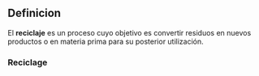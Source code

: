 ## Definicion
El **reciclaje** es un proceso cuyo objetivo es convertir residuos en nuevos productos o en materia prima para su posterior utilización.
### Reciclage

<!--stackedit_data:
eyJoaXN0b3J5IjpbLTM2MjAxMDYxM119
-->